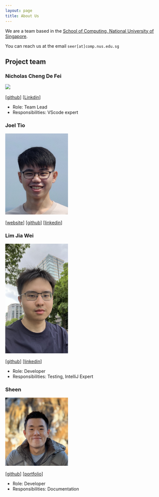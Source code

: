 ```yaml
---
layout: page
title: About Us
---
```


We are a team based in the [School of Computing, National University of Singapore](https://www.comp.nus.edu.sg).

You can reach us at the email `seer[at]comp.nus.edu.sg`

## Project team

### Nicholas Cheng De Fei

<img src="images/nicholas-cheng-de-fei.png" width="200px">

[[github](https://github.com/Nicholas-Cheng-De-Fei)]
[[Linkdin](www.linkedin.com/in/nicholas-cheng-)]

* Role: Team Lead
* Responsibilities: VScode expert


### Joel Tio

<img src="images/joeltio.png" width="200px">

[[website](https://joelt.io)]
[[github](https://github.com/joeltio)]
[[linkedin](https://www.linkedin.com/in/joel-tio)]

### Lim Jia Wei

<img src="images/itlimjiawei.png" width="200px">

[[github](http://github.com/johndoe)]
[[linkedin](https://sg.linkedin.com/in/jiawei88)]

* Role: Developer
* Responsibilities: Testing, IntelliJ Expert

### Sheen

<img src="images/sheenkerr.png" width="200px">

[[github](http://github.com/sheenkerr)]
[[portfolio](https://www.linkedin.com/in/sheenkerr/)]

* Role: Developer
* Responsibilities: Documentation

